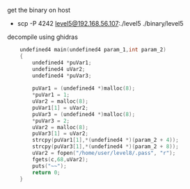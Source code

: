 get the binary on host
* scp -P 4242 level5@192.168.56.107:./level5 ./binary/level5

decompile using ghidras
```c
    undefined4 main(undefined4 param_1,int param_2)
    {
        undefined4 *puVar1;
        undefined4 uVar2;
        undefined4 *puVar3;
        
        puVar1 = (undefined4 *)malloc(8);
        *puVar1 = 1;
        uVar2 = malloc(8);
        puVar1[1] = uVar2;
        puVar3 = (undefined4 *)malloc(8);
        *puVar3 = 2;
        uVar2 = malloc(8);
        puVar3[1] = uVar2;
        strcpy(puVar1[1],*(undefined4 *)(param_2 + 4));
        strcpy(puVar3[1],*(undefined4 *)(param_2 + 8));
        uVar2 = fopen("/home/user/level8/.pass", "r");
        fgets(c,68,uVar2);
        puts("~~");
        return 0;
    }
```